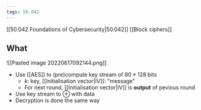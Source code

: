 ```yaml
---
tags: 50.042
---
```

[[50.042 Foundations of Cybersecurity|50.042]]
[[Block ciphers]]

## What
![[Pasted image 20220617092144.png]]

- Use [[AES]] to (pre)compute key stream of $80 * 128$  bits
	- $k$: key, [[Initialisation vector|IV]]: "message"
	- For next round, [[Initialisation vector|IV]] is **output** of pevious round
- Use key stream to $\oplus$ with data
- Decryption is done the same way